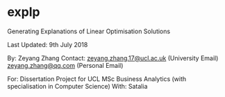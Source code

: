 # explp

Generating Explanations of Linear Optimisation Solutions

Last Updated: 
9th July 2018

By:       Zeyang Zhang
Contact:  zeyang.zhang.17@ucl.ac.uk (University Email)
          zeyang.zhang@qq.com (Personal Email)

For:      Dissertation Project for UCL MSc Business Analytics (with specialisation in Computer Science)
With:     Satalia 
